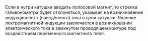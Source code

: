 Если в нутри катушки вводить полосовой магнит, то стрелка гальвонометра будет отклоняться, указывая на возникновение индукционного (наведённого) тока в цепи катушки. Явление лектромагнитной индукции заключается в возникновении электрического тока в замкнутом проводящем контуре под воздействием переменного магнитного поля.